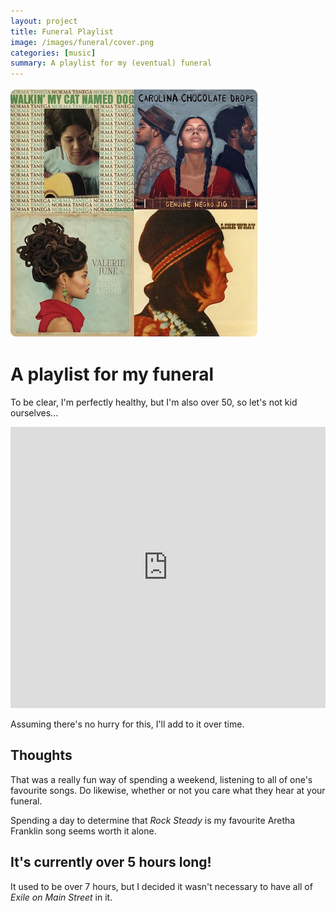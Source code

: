 ```yaml
---
layout: project
title: Funeral Playlist
image: /images/funeral/cover.png
categories: [music]
summary: A playlist for my (eventual) funeral
---
```


![](/images/funeral/title.png)

# A playlist for my funeral

To be clear, I'm perfectly healthy, but I'm also over 50, so let's not kid
ourselves...

<iframe allow="autoplay *; encrypted-media *;" frameborder="0" height="450" style="width:100%;max-width:660px;overflow:hidden;background:transparent;" sandbox="allow-forms allow-popups allow-same-origin allow-scripts allow-storage-access-by-user-activation allow-top-navigation-by-user-activation" src="https://embed.music.apple.com/gb/playlist/funeral/pl.u-qayMsjEb52"></iframe>

Assuming there's no hurry for this, I'll add to it over time.

## Thoughts
That was a really fun way of spending a weekend, listening to all of one's
favourite songs. Do likewise, whether or not you care what they hear at your funeral.

Spending a day to determine that *Rock Steady* is my favourite Aretha Franklin song seems
worth it alone.

## It's currently over 5 hours long!
It used to be over 7 hours, but I decided it wasn't necessary to have all of
*Exile on Main Street* in it.
